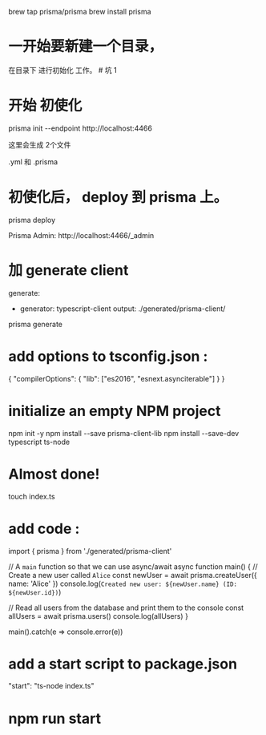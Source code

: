 brew tap prisma/prisma
brew install prisma

# 一开始要新建一个目录，
在目录下 进行初始化 工作。 # 坑 1 

# 开始 初使化
prisma init --endpoint http://localhost:4466


这里会生成 2个文件

.yml 和 .prisma 


# 初使化后， deploy 到 prisma 上。
prisma deploy

Prisma Admin: http://localhost:4466/_admin

# 加 generate client 

generate:
  - generator: typescript-client
    output: ./generated/prisma-client/


prisma generate

# add options to tsconfig.json : 
{
  "compilerOptions": {
    "lib": ["es2016", "esnext.asynciterable"]
  }
}

# initialize an empty NPM project 
npm init -y
npm install --save prisma-client-lib
npm install --save-dev typescript ts-node

# Almost done!

touch index.ts

# add code : 

import { prisma } from './generated/prisma-client'

// A `main` function so that we can use async/await
async function main() {
  // Create a new user called `Alice`
  const newUser = await prisma.createUser({ name: 'Alice' })
  console.log(`Created new user: ${newUser.name} (ID: ${newUser.id})`)

  // Read all users from the database and print them to the console
  const allUsers = await prisma.users()
  console.log(allUsers)
}

main().catch(e => console.error(e))

# add a start script to package.json

"start": "ts-node index.ts"


# npm run start
